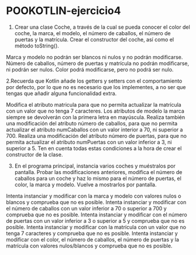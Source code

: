 # POOKOTLIN-ejercicio4

1. Crear una clase Coche, a través de la cual se pueda conocer el color del coche, la marca, el modelo, el número de caballos, el número de puertas y la matrícula. Crear el constructor del coche, así como el método toString().

Marca y modelo no podrán ser blancos ni nulos y no podrán modificarse.
Número de caballos, número de puertas y matrícula no podrán modificarse, ni podrán ser nulos.
Color podrá modificarse, pero no podrá ser nulo.

2.Recuerda que Kotlin añade los getters y setters con el comportamiento por defecto, por lo que no es necesario que los implementes, a no ser que tengas que añadir alguna funcionalidad extra.

Modifica el atributo matricula para que no permita actualizar la matrícula con un valor que no tenga 7 caracteres.
Los atributos de modelo la marca siempre se devolverán con la primera letra en mayúscula.
Realiza también una modificación del atributo número de caballos, para que no permita actualizar el atributo numCaballos con un valor interior a 70, ni superior a 700.
Realiza una modificación del atributo número de puertas, para que no permita actualizar el atributo numPuertas con un valor inferior a 3, ni superior a 5.
Ten en cuenta todas estas condiciones a la hora de crear el constructor de la clase.

3. En el programa principal, instancia varios coches y muéstralos por pantalla. Probar las modificaciones anteriores, modifica el número de caballos para un coche y haz lo mismo para el número de puertas, el color, la marca y modelo. Vuelve a mostrarlos por pantalla.

Intenta instanciar y modificar con la marca y modelo con valores nulos o blancos y comprueba que no es posible.
Intenta instanciar y modificar con el número de caballos con un valor inferior a 70 o superior a 700 y comprueba que no es posible.
Intenta instanciar y modificar con el número de puertas con un valor inferior a 3 o superior a 5 y comprueba que no es posible.
Intenta instanciar y modificar con la matrícula con un valor que no tenga 7 caracteres y comprueba que no es posible.
Intenta instanciar y modificar con el color, el número de caballos, el número de puertas y la matrícula con valores nulos/blancos y comprueba que no es posible.

